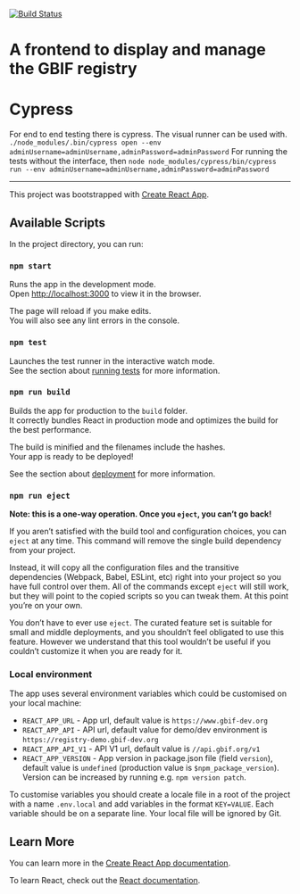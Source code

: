 [![Build Status](https://travis-ci.org/gbif/registry-console.svg?branch=bug-fix)](https://travis-ci.org/gbif/registry-console)

# A frontend to display and manage the GBIF registry

# Cypress
For end to end testing there is cypress. The visual runner can be used with.
`./node_modules/.bin/cypress open --env adminUsername=adminUsername,adminPassword=adminPassword`
For running the tests without the interface, then `node node_modules/cypress/bin/cypress run --env adminUsername=adminUsername,adminPassword=adminPassword`

----------

This project was bootstrapped with [Create React App](https://github.com/facebook/create-react-app).

## Available Scripts

In the project directory, you can run:

### `npm start`

Runs the app in the development mode.<br>
Open [http://localhost:3000](http://localhost:3000) to view it in the browser.

The page will reload if you make edits.<br>
You will also see any lint errors in the console.

### `npm test`

Launches the test runner in the interactive watch mode.<br>
See the section about [running tests](https://facebook.github.io/create-react-app/docs/running-tests) for more information.

### `npm run build`

Builds the app for production to the `build` folder.<br>
It correctly bundles React in production mode and optimizes the build for the best performance.

The build is minified and the filenames include the hashes.<br>
Your app is ready to be deployed!

See the section about [deployment](https://facebook.github.io/create-react-app/docs/deployment) for more information.

### `npm run eject`

**Note: this is a one-way operation. Once you `eject`, you can’t go back!**

If you aren’t satisfied with the build tool and configuration choices, you can `eject` at any time. This command will remove the single build dependency from your project.

Instead, it will copy all the configuration files and the transitive dependencies (Webpack, Babel, ESLint, etc) right into your project so you have full control over them. All of the commands except `eject` will still work, but they will point to the copied scripts so you can tweak them. At this point you’re on your own.

You don’t have to ever use `eject`. The curated feature set is suitable for small and middle deployments, and you shouldn’t feel obligated to use this feature. However we understand that this tool wouldn’t be useful if you couldn’t customize it when you are ready for it.

### Local environment
The app uses several environment variables which could be customised on your local machine:
* `REACT_APP_URL` - App url, default value is `https://www.gbif-dev.org`
* `REACT_APP_API` - API url, default value for demo/dev environment is `https://registry-demo.gbif-dev.org`
* `REACT_APP_API_V1` - API V1 url, default value is `//api.gbif.org/v1`
* `REACT_APP_VERSION` - App version in package.json file (field `version`), default value is `undefined` (production value is `$npm_package_version`). Version can be increased by running e.g. `npm version patch`.

To customise variables you should create a locale file in a root of the project with a name `.env.local` and add variables in the format `KEY=VALUE`. 
Each variable should be on a separate line.
Your local file will be ignored by Git.

## Learn More

You can learn more in the [Create React App documentation](https://facebook.github.io/create-react-app/docs/getting-started).

To learn React, check out the [React documentation](https://reactjs.org/).
